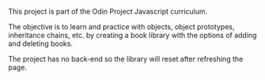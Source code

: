 This project is part of the Odin Project Javascript curriculum. 


The objective is to learn and practice with objects, object prototypes, inheritance chains, etc. by creating a book library with the options of adding and deleting books.

The project has no back-end so the library will reset after refreshing the page.
